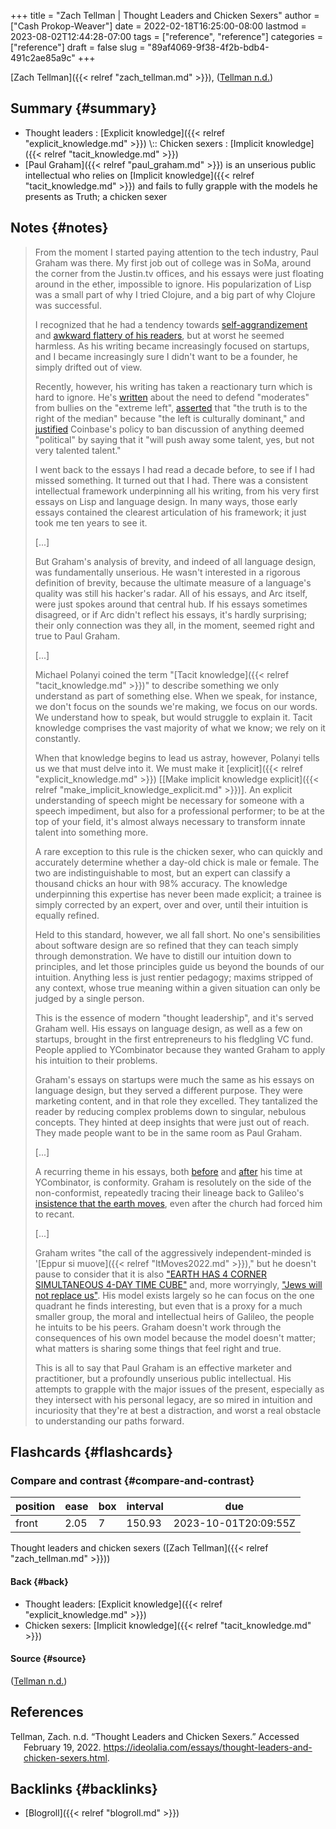 +++
title = "Zach Tellman | Thought Leaders and Chicken Sexers"
author = ["Cash Prokop-Weaver"]
date = 2022-02-18T16:25:00-08:00
lastmod = 2023-08-02T12:44:28-07:00
tags = ["reference", "reference"]
categories = ["reference"]
draft = false
slug = "89af4069-9f38-4f2b-bdb4-491c2ae85a9c"
+++

[Zach Tellman]({{< relref "zach_tellman.md" >}}), (<a href="#citeproc_bib_item_1">Tellman n.d.</a>)


## Summary {#summary}

-   Thought leaders : [Explicit knowledge]({{< relref "explicit_knowledge.md" >}}) \\:: Chicken sexers : [Implicit knowledge]({{< relref "tacit_knowledge.md" >}})
-   [Paul Graham]({{< relref "paul_graham.md" >}}) is an unserious public intellectual who relies on [Implicit knowledge]({{< relref "tacit_knowledge.md" >}}) and fails to fully grapple with the models he presents as Truth; a chicken sexer


## Notes {#notes}

> From the moment I started paying attention to the tech industry, Paul Graham was there. My first job out of college was in SoMa, around the corner from the Justin.tv offices, and his essays were just floating around in the ether, impossible to ignore. His popularization of Lisp was a small part of why I tried Clojure, and a big part of why Clojure was successful.
>
> I recognized that he had a tendency towards [self-aggrandizement](http://www.paulgraham.com/avg.html) and [awkward flattery of his readers](http://www.paulgraham.com/nerds.html), but at worst he seemed harmless. As his writing became increasingly focused on startups, and I became increasingly sure I didn't want to be a founder, he simply drifted out of view.
>
> Recently, however, his writing has taken a reactionary turn which is hard to ignore. He's [written](http://www.paulgraham.com/mod.html) about the need to defend "moderates" from bullies on the "extreme left", [asserted](https://twitter.com/paulg/status/1334441961147822081) that "the truth is to the right of the median" because "the left is culturally dominant," and [justified](https://pbs.twimg.com/media/EjGX2-bU4AAWkUX?format=jpg&name=medium) Coinbase's policy to ban discussion of anything deemed "political" by saying that it "will push away some talent, yes, but not very talented talent."
>
> I went back to the essays I had read a decade before, to see if I had missed something. It turned out that I had. There was a consistent intellectual framework underpinning all his writing, from his very first essays on Lisp and language design. In many ways, those early essays contained the clearest articulation of his framework; it just took me ten years to see it.
>
> [...]
>
> But Graham's analysis of brevity, and indeed of all language design, was fundamentally unserious. He wasn't interested in a rigorous definition of brevity, because the ultimate measure of a language's quality was still his hacker's radar. All of his essays, and Arc itself, were just spokes around that central hub. If his essays sometimes disagreed, or if Arc didn't reflect his essays, it's hardly surprising; their only connection was they all, in the moment, seemed right and true to Paul Graham.
>
> [...]
>
> Michael Polanyi coined the term "[Tacit knowledge]({{< relref "tacit_knowledge.md" >}})" to describe something we only understand as part of something else. When we speak, for instance, we don't focus on the sounds we're making, we focus on our words. We understand how to speak, but would struggle to explain it. Tacit knowledge comprises the vast majority of what we know; we rely on it constantly.
>
> When that knowledge begins to lead us astray, however, Polanyi tells us we that must delve into it. We must make it [explicit]({{< relref "explicit_knowledge.md" >}}) [[Make implicit knowledge explicit]({{< relref "make_implicit_knowledge_explicit.md" >}})]. An explicit understanding of speech might be necessary for someone with a speech impediment, but also for a professional performer; to be at the top of your field, it's almost always necessary to transform innate talent into something more.
>
> A rare exception to this rule is the chicken sexer, who can quickly and accurately determine whether a day-old chick is male or female. The two are indistinguishable to most, but an expert can classify a thousand chicks an hour with 98% accuracy. The knowledge underpinning this expertise has never been made explicit; a trainee is simply corrected by an expert, over and over, until their intuition is equally refined.
>
> Held to this standard, however, we all fall short. No one's sensibilities about software design are so refined that they can teach simply through demonstration. We have to distill our intuition down to principles, and let those principles guide us beyond the bounds of our intuition. Anything less is just rentier pedagogy; maxims stripped of any context, whose true meaning within a given situation can only be judged by a single person.
>
> This is the essence of modern "thought leadership", and it's served Graham well. His essays on language design, as well as a few on startups, brought in the first entrepreneurs to his fledgling VC fund. People applied to YCombinator because they wanted Graham to apply his intuition to their problems.
>
> Graham's essays on startups were much the same as his essays on language design, but they served a different purpose. They were marketing content, and in that role they excelled. They tantalized the reader by reducing complex problems down to singular, nebulous concepts. They hinted at deep insights that were just out of reach. They made people want to be in the same room as Paul Graham.
>
> [...]
>
> A recurring theme in his essays, both [before](http://www.paulgraham.com/say.html) and [after](http://www.paulgraham.com/conformism.html) his time at YCombinator, is conformity. Graham is resolutely on the side of the non-conformist, repeatedly tracing their lineage back to Galileo's [insistence that the earth moves](https://en.wikipedia.org/wiki/And_yet_it_moves), even after the church had forced him to recant.
>
> [...]
>
> Graham writes "the call of the aggressively independent-minded is '[Eppur si muove]({{< relref "ItMoves2022.md" >}})," but he doesn't pause to consider that it is also ["EARTH HAS 4 CORNER SIMULTANEOUS 4-DAY TIME CUBE"](https://timecube.2enp.com/) and, more worryingly, ["Jews will not replace us"](https://en.wikipedia.org/wiki/White_genocide_conspiracy_theory). His model exists largely so he can focus on the one quadrant he finds interesting, but even that is a proxy for a much smaller group, the moral and intellectual heirs of Galileo, the people he intuits to be his peers. Graham doesn't work through the consequences of his own model because the model doesn't matter; what matters is sharing some things that feel right and true.
>
> This is all to say that Paul Graham is an effective marketer and practitioner, but a profoundly unserious public intellectual. His attempts to grapple with the major issues of the present, especially as they intersect with his personal legacy, are so mired in intuition and incuriosity that they're at best a distraction, and worst a real obstacle to understanding our paths forward.


## Flashcards {#flashcards}


### Compare and contrast {#compare-and-contrast}

| position | ease | box | interval | due                  |
|----------|------|-----|----------|----------------------|
| front    | 2.05 | 7   | 150.93   | 2023-10-01T20:09:55Z |

Thought leaders and chicken sexers ([Zach Tellman]({{< relref "zach_tellman.md" >}}))


#### Back {#back}

-   Thought leaders: [Explicit knowledge]({{< relref "explicit_knowledge.md" >}})
-   Chicken sexers: [Implicit knowledge]({{< relref "tacit_knowledge.md" >}})


#### Source {#source}

(<a href="#citeproc_bib_item_1">Tellman n.d.</a>)

## References

<style>.csl-entry{text-indent: -1.5em; margin-left: 1.5em;}</style><div class="csl-bib-body">
  <div class="csl-entry"><a id="citeproc_bib_item_1"></a>Tellman, Zach. n.d. “Thought Leaders and Chicken Sexers.” Accessed February 19, 2022. <a href="https://ideolalia.com/essays/thought-leaders-and-chicken-sexers.html">https://ideolalia.com/essays/thought-leaders-and-chicken-sexers.html</a>.</div>
</div>


## Backlinks {#backlinks}

-   [Blogroll]({{< relref "blogroll.md" >}})
